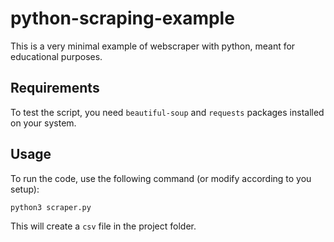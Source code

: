 # python-scraping-example

This is a very minimal example of webscraper with python, meant for educational purposes.

## Requirements
To test the script, you need `beautiful-soup` and `requests` packages installed on your system.

## Usage
To run the code, use the following command (or modify according to you setup):
```bash
python3 scraper.py
```

This will create a `csv` file in the project folder.
